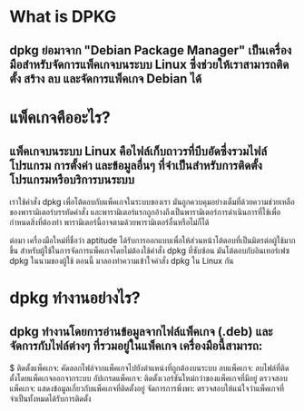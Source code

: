 # What is DPKG

## dpkg ย่อมาจาก "Debian Package Manager" เป็นเครื่องมือสำหรับจัดการแพ็คเกจบนระบบ Linux ซึ่งช่วยให้เราสามารถติดตั้ง สร้าง ลบ และจัดการแพ็คเกจ Debian ได้

# แพ็คเกจคืออะไร?

## แพ็คเกจบนระบบ Linux คือไฟล์เก็บถาวรที่บีบอัดซึ่งรวมไฟล์โปรแกรม การตั้งค่า และข้อมูลอื่นๆ ที่จำเป็นสำหรับการติดตั้งโปรแกรมหรือบริการบนระบบ

เราใช้คำสั่ง dpkg เพื่อโต้ตอบกับแพ็คเกจในระบบของเรา มันถูกควบคุมอย่างเต็มที่ด้วยความช่วยเหลือของพารามิเตอร์บรรทัดคำสั่ง และพารามิเตอร์แรกถูกอ้างถึงเป็นพารามิเตอร์การดำเนินการที่ใช้เพื่อกำหนดสิ่งที่ต้องทำ พารามิเตอร์นี้อาจตามด้วยพารามิเตอร์อื่นหรือไม่ก็ได้

ต่อมา เครื่องมือใหม่ที่ชื่อว่า aptitude ได้รับการออกแบบเพื่อให้ส่วนหน้าโต้ตอบที่เป็นมิตรต่อผู้ใช้มากขึ้น สำหรับผู้ใช้ในการจัดการแพ็คเกจโดยไม่ต้องใช้คำสั่ง dpkg ที่ซับซ้อน มันโต้ตอบกับอินเทอร์เฟซ dpkg ในนามของผู้ใช้ ตอนนี้ มาลองทำความเข้าใจคำสั่ง dpkg ใน Linux กัน

# dpkg ทำงานอย่างไร?

## dpkg ทำงานโดยการอ่านข้อมูลจากไฟล์แพ็คเกจ (.deb) และจัดการกับไฟล์ต่างๆ ที่รวมอยู่ในแพ็คเกจ เครื่องมือนี้สามารถ:
$ ติดตั้งแพ็คเกจ: คัดลอกไฟล์จากแพ็คเกจไปยังตำแหน่งที่ถูกต้องบนระบบ
ลบแพ็คเกจ: ลบไฟล์ที่ติดตั้งโดยแพ็คเกจออกจากระบบ
อัปเกรดแพ็คเกจ: ติดตั้งเวอร์ชันใหม่กว่าของแพ็คเกจที่มีอยู่
ตรวจสอบแพ็คเกจ: แสดงข้อมูลเกี่ยวกับแพ็คเกจที่ติดตั้งอยู่
จัดการการพึ่งพา: ตรวจสอบให้แน่ใจว่าแพ็คเกจที่จำเป็นทั้งหมดได้รับการติดตั้ง
